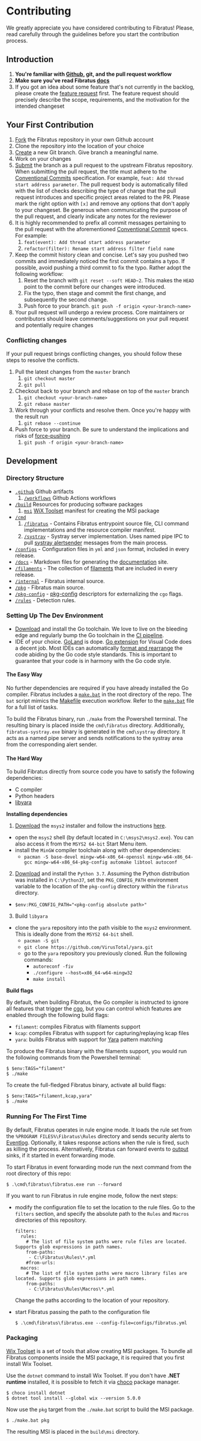 # Contributing

We greatly appreciate you have considered contributing to Fibratus! Please, read carefully through the guidelines before you start the contribution process.

## Introduction

1. **You're familiar with [Github](https://github.com), git, and the pull request workflow**
2. **Make sure you've read Fibratus [docs](https://www.fibratus.io)**
3. If you got an idea about some feature that's not currently in the backlog, please create the [feature request](https://github.com/rabbitstack/fibratus/issues/new) first. The feature request should precisely describe the scope, requirements, and the motivation for the intended changeset

## Your First Contribution

1. [Fork](https://docs.github.com/en/pull-requests/collaborating-with-pull-requests/working-with-forks/fork-a-repo) the Fibratus repository in your own Github account
2. Clone the repository into the location of your choice
3. [Create](https://docs.github.com/en/pull-requests/collaborating-with-pull-requests/proposing-changes-to-your-work-with-pull-requests/creating-and-deleting-branches-within-your-repository) a new Git branch. Give branch a meaningful name.
4. Work on your changes
5. [Submit](https://docs.github.com/en/pull-requests/collaborating-with-pull-requests/proposing-changes-to-your-work-with-pull-requests/creating-a-pull-request-from-a-fork) the branch as a pull request to the upstream Fibratus repository. When submitting the pull request, the title must adhere to the [Conventional Commits](https://www.conventionalcommits.org/en/v1.0.0/) specification. For example, `feat: Add thread start address parameter`. The pull request body is automatically filled with the list of checks describing the type of change that the pull request introduces and specific project areas related to the PR. Please mark the right option with `[x]` and remove any options that don't apply to your changeset. Be generous when communicating the purpose of the pull request, and clearly indicate any notes for the reviewer
6. It is highly recommended to prefix all commit messages pertaining to the pull request with the aforementioned [Conventional Commit](https://www.conventionalcommits.org/en/v1.0.0/) specs. For example:
   1. `feat(event): Add thread start address parameter`
   2. `refactor(filter): Rename start address filter field name`
7. Keep the commit history clean and concise. Let's say you pushed two commits and immediately noticed the first commit contains a typo. If possible, avoid pushing a third commit to fix the typo. Rather adopt the following workflow:
   1. Reset the branch with `git reset --soft HEAD~2`. This makes the `HEAD` point to the commit before our changes were introduced. 
   2. Fix the typo, then stage and commit the first change, and subsequently the second change.
   3. Push force to your branch. `git push -f origin <your-branch-name>`
8. Your pull request will undergo a review process. Core maintainers or contributors should leave comments/suggestions on your pull request and potentially require changes

### Conflicting changes

If your pull request brings conflicting changes, you should follow these steps to resolve the conflicts.

1. Pull the latest changes from the `master` branch
   1. `git checkout master`
   2. `git pull`
2. Checkout back to your branch and rebase on top of the `master` branch
   1. `git checkout <your-branch-name>`
   2. `git rebase master`
3. Work through your conflicts and resolve them. Once you're happy with the result run
   1. `git rebase --continue`
4. Push force to your branch. Be sure to understand the implications and risks of [force-pushing](https://stackoverflow.com/questions/33247309/why-is-it-dangerous-to-do-a-force-push-against-a-remote-repository) 
   1. `git push -f origin <your-branch-name>`

## Development

### Directory Structure

- [`.github`](/.github) Github artifacts
    1. [`/workflows`](/.github/workflows) Github Actions workflows
- [`/build`](/build) Resources for producing software packages
    1. [`msi`](/build/msi) [WiX Toolset](https://wixtoolset.org/) manifest for creating the MSI package
- [`/cmd`](/cmd)
    1. [`/fibratus`](/cmd/fibratus/) - Contains Fibratus entrypoint source file, CLI command implementations and the resource compiler manifest.
    2. [`/systray`](/cmd/systray/) - Systray server implementation. Uses named pipe IPC to pull [systray alertsender](https://www.fibratus.io/#/alerts/senders/systray) messages from the main process.
- [`/configs`](/config) - Configuration files in `yml` and `json` format, included in every release.
- [`/docs`](/docs) - Markdown files for generating the [documentation](https://www.fibratus.io/) site.
- [`/filaments`](/filaments) - The collection of [filaments](https://www.fibratus.io/#/filaments/introduction) that are included in every release.
- [`/internal`](/pkg) - Fibratus internal source.
- [`/pkg`](/pkg) - Fibratus main source.
- [`/pkg-config`](/pkg-config) - [pkg-config](https://www.freedesktop.org/wiki/Software/pkg-config/) descriptors for externalizing the `cgo` flags.
- [`/rules`](/rules) - Detection rules.

### Setting Up The Dev Environment 

- [Download](https://golang.org/dl/) and install the Go toolchain. We love to live on the bleeding edge and regularly bump the Go toolchain in the [CI pipeline](https://github.com/rabbitstack/fibratus/blob/e9e956fd91bb2626ed7cf2fdb5f4d0091312fec3/.github/workflows/master.yml#L13).
- IDE of your choice. [GoLand](https://www.jetbrains.com/go/) is dope. [Go extension](https://code.visualstudio.com/docs/languages/go) for Visual Code does a decent job. Most IDEs can automatically [format and rearrange](https://www.jetbrains.com/help/go/reformat-and-rearrange-code.html) the code abiding by the Go code style standards. This is important to guarantee that your code is in harmony with the Go code style.

#### The Easy Way

No further dependencies are required if you have already installed the Go compiler. Fibratus includes a [`make.bat`](/make.bat) in the root directory of the repo. The `bat` script mimics the [Makefile](https://www.gnu.org/software/make/manual/html_node/Introduction.html) execution workflow. Refer to the [`make.bat`](/make.bat) file for a full list of tasks.

To build the Fibratus binary, run `./make` from the Powershell terminal. The resulting binary is placed inside the `cmd\fibratus` directory. Additionally, `fibratus-systray.exe` binary is generated in the `cmd\systray` directory. It acts as a named pipe server and sends notifications to the systray area from the corresponding alert sender.

#### The Hard Way

To build Fibratus directly from source code you have to satisfy the following dependencies:

- C compiler
- Python headers
- [libyara](https://github.com/VirusTotal/yara/tree/master/libyara)

**Installing dependencies**

1. [Download](https://www.msys2.org/#installation) the `msys2` installer and follow the instructions [here](https://www.msys2.org/).
  - open the `msys2` shell (by default located in `C:\msys2\msys2.exe`). You can also access it from the `MSYS2 64-bit` Start Menu item.
  - install the `MinGW` compiler toolchain along with other dependencies:
    - `pacman -S base-devel mingw-w64-x86_64-openssl mingw-w64-x86_64-gcc mingw-w64-x86_64-pkg-config automake libtool autoconf`
2. [Download](https://www.python.org/ftp/python/3.7.9/python-3.7.9-amd64.exe) and install the `Python 3.7`. Assuming the Python distribution was installed in `C:\Python37`, set the `PKG_CONFIG_PATH` environment variable to the location of the `pkg-config` directory within the `fibratus` directory.
  - `$env:PKG_CONFIG_PATH="<pkg-config absolute path>"`
3. Build `libyara`
  - clone the `yara` repository into the path visible to the `msys2` environment. This is ideally done from the `MSYS2 64-bit` shell.
    - `pacman -S git`
    - `git clone https://github.com/VirusTotal/yara.git`
    - go to the `yara` repository you previously cloned. Run the following commands:
      - `autoreconf -fiv`
      - `./configure --host=x86_64-w64-mingw32`
      - `make install`

**Build flags**

By default, when building Fibratus, the Go compiler is instructed to ignore all features that trigger the [cgo](https://golang.org/cmd/cgo/), but you can control which features are enabled through the following build flags:

- `filament`: compiles Fibratus with filaments support
- `kcap`: compiles Fibratus with support for capturing/replaying kcap files
- `yara`: builds Fibratus with support for [Yara](https://virustotal.github.io/yara/) pattern matching

To produce the Fibratus binary with the filaments support, you would run the following commands from the Powershell terminal:

```
$ $env:TAGS="filament"
$ ./make
```

To create the full-fledged Fibratus binary, activate all build flags:

```
$ $env:TAGS="filament,kcap,yara"
$ ./make
```

### Running For The First Time

By default, Fibratus operates in rule engine mode. It loads the rule set from the `%PROGRAM FILES%\Fibratus\Rules` directory and sends security alerts to [Eventlog](/alerts/senders/eventlog). Optionally, it takes response actions when the rule is fired, such as killing the process.
Alternatively, Fibratus can forward events to [output](/outputs/introduction) sinks, if it started in event forwarding mode.

To start Fibratus in event forwarding mode run the next command from the root directory of this repo:

```
$ .\cmd\fibratus\fibratus.exe run --forward
```

If you want to run Fibratus in rule engine mode, follow the next steps:

- modify the configuration file to set the location to the rule files. Go to the `filters` section, and specify the absolute path to the `Rules` and `Macros` directories of this repository.
  ```
  filters:
    rules:
      # The list of file system paths were rule files are located. Supports glob expressions in path names.
      from-paths:
       - C:\Fibratus\Rules\*.yml
      #from-urls:
    macros:
      # The list of file system paths were macro library files are located. Supports glob expressions in path names.
      from-paths:
       - C:\Fibratus\Rules\Macros\*.yml
  ```
  Change the paths according to the location of your repository.

- start Fibratus passing the path to the configuration file 
  ```
  $ .\cmd\fibratus\fibratus.exe --config-file=configs/fibratus.yml
  ```

### Packaging

[Wix Toolset](https://wixtoolset.org/) is a set of tools that allow creating MSI packages. To bundle all Fibratus components inside the MSI package, it is required that you first install Wix Toolset.

Use the `dotnet` command to install Wix Toolset. If you don't have **.NET runtime** installed, it is possible to fetch it via [choco](https://community.chocolatey.org/) package manager.

```
$ choco install dotnet
$ dotnet tool install --global wix --version 5.0.0
```

Now use the `pkg` target from the `./make.bat` script to build the MSI package.

```
$ ./make.bat pkg
```

The resulting MSI is placed in the `build\msi` directory.
